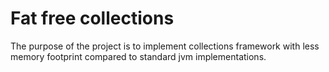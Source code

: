 # Fat free collections

The purpose of the project is to implement collections framework with less memory footprint compared to standard jvm implementations.
